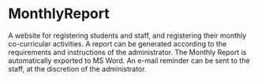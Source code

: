 MonthlyReport
=============
A website for registering students and staff, and registering their monthly co-curricular activities.
A report can be generated according to the requirements and instructions of the administrator. 
The Monthly Report is automatically exported to MS Word. 
An e-mail reminder can be sent to the staff, at the discretion of the administrator. 
